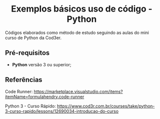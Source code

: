 <h1 align="center">Exemplos básicos uso de código - Python</h1>

<p>Códigos elaborados como método de estudo seguindo as aulas do mini curso de Python da Cod3er.</p>

## Pré-requisitos

- **Python** versão 3 ou superior;


## Referências

Code Runner:
https://marketplace.visualstudio.com/items?itemName=formulahendry.code-runner

Python 3 - Curso Rápido:
https://www.cod3r.com.br/courses/take/python-3-curso-rapido/lessons/12690034-introducao-do-curso
